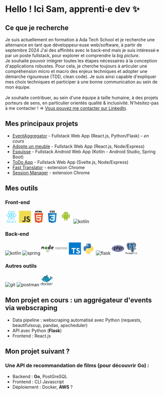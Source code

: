 # Hello ! Ici Sam, apprenti·e dev :sparkles:

## Ce que je recherche
Je suis actuellement en formation à Ada Tech School et je recherche une alternance en tant que développeur·euse web/software, à partir de septembre 2024
J'ai des affinités avec le back-end mais je suis intéressé·e par un poste fullstack, pour explorer et comprendre la _big picture_.\
Je souhaite pouvoir intégrer toutes les étapes nécessaires à la conception d'applications robustes. Pour cela, je cherche toujours à articuler une compréhension micro et macro des enjeux techniques et adopter une démarche rigoureuse (TDD, clean code). Je suis ainsi capable d'expliquer mes choix techniques et participer à une bonne communication au sein de mon équipe.\
\
Je souhaite contribuer, au sein d'une équipe à taille humaine, à des projets porteurs de sens, en particulier orientés qualité & inclusivité. N'hésitez-pas à me contacter !
=> [Vous pouvez me contacter sur LinkedIn](https://www.linkedin.com/in/sam-lavazais/).

## Mes principaux projets
- [EventAggregator](https://github.com/SamLavazais/EventAggregator) - Fullstack Web App (React.js, Python/Flask) - *en cours*
- [Adopte un meuble](https://github.com/SamLavazais/Adopteunmeuble) - Fullstack Web App (React.js, Node/Express)
- [Esquisse](https://github.com/SamLavazais/Esquisse) - Fullstack Android Web App (Kotlin - Android Studio, Spring Boot)
- [ToDo App](https://github.com/SamLavazais/ToDoApp) - Fullstack Web App (Svelte.js, Node/Express)
- [Fast Translator](https://github.com/SamLavazais/extensionChrome-FastTranslator) - extension Chrome
- [Session Manager](https://github.com/SamLavazais/extensionChrome_SessionManager) - extension Chrome

## Mes outils

### Front-end
<p align="left">
  <img src="https://raw.githubusercontent.com/devicons/devicon/master/icons/react/react-original-wordmark.svg" alt="react" width="40" height="40"/>
  <img src="https://raw.githubusercontent.com/devicons/devicon/master/icons/javascript/javascript-original.svg" alt="javascript" width="40" height="40"/>
  <img src="https://raw.githubusercontent.com/devicons/devicon/master/icons/html5/html5-original-wordmark.svg" alt="html5" width="40" height="40"/>
  <img src="https://raw.githubusercontent.com/devicons/devicon/master/icons/css3/css3-original-wordmark.svg" alt="css3" width="40" height="40"/>
  <img src="https://raw.githubusercontent.com/devicons/devicon/master/icons/android/android-original-wordmark.svg" alt="android" width="40" height="40"/>
  <img src="https://www.vectorlogo.zone/logos/kotlinlang/kotlinlang-icon.svg" alt="kotlin" width="40" height="40"/>
</p>

### Back-end
<p align="left">
  <img src="https://www.vectorlogo.zone/logos/kotlinlang/kotlinlang-icon.svg" alt="kotlin" width="40" height="40"/>
  <img src="https://www.vectorlogo.zone/logos/springio/springio-icon.svg" alt="spring" width="40" height="40"/>
  <img src="https://raw.githubusercontent.com/devicons/devicon/master/icons/nodejs/nodejs-original-wordmark.svg" alt="nodejs" width="40" height="40"/>
  <img src="https://raw.githubusercontent.com/devicons/devicon/master/icons/express/express-original-wordmark.svg" alt="express" width="40" height="40"/>
  <img src="https://raw.githubusercontent.com/devicons/devicon/master/icons/typescript/typescript-original.svg" alt="typescript" width="40" height="40"/>
  <img src="https://raw.githubusercontent.com/devicons/devicon/master/icons/python/python-original.svg" alt="python" width="40" height="40"/>
  <img src="https://www.vectorlogo.zone/logos/pocoo_flask/pocoo_flask-icon.svg" alt="flask" width="40" height="40"/>
  <img src="https://raw.githubusercontent.com/devicons/devicon/master/icons/php/php-original.svg" alt="php" width="40" height="40"/>
  <img src="https://raw.githubusercontent.com/devicons/devicon/master/icons/postgresql/postgresql-original-wordmark.svg" alt="postgresql" width="40" height="40"/>
</p>

### Autres outils
<p align="left">
  <img src="https://www.vectorlogo.zone/logos/git-scm/git-scm-icon.svg" alt="git" width="40" height="40"/> </a>
  <img src="https://www.vectorlogo.zone/logos/getpostman/getpostman-icon.svg" alt="postman" width="40" height="40"/>
  <img src="https://raw.githubusercontent.com/devicons/devicon/master/icons/docker/docker-original-wordmark.svg" alt="docker" width="40" height="40"/>
</p>

## Mon projet en cours : un aggrégateur d'events via webscraping
- Data pipeline : webscraping automatisé avec Python (requests, beautifulsoup, pandas, apscheduler)
- API avec Python (**Flask**)
- Frontend : React.js

## Mon projet suivant ?
### Une API de recommandation de films (pour découvrir Go) :
- Backend : **Go**, PostGreSQL
- Frontend : CLI Javascript
- Déploiement : Docker, **AWS** ?

